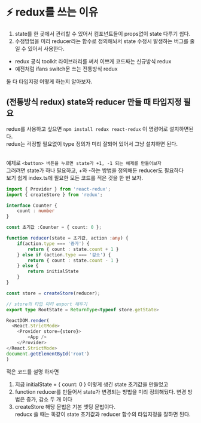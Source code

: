 # ⚡️ redux를 쓰는 이유

1. state를 한 곳에서 관리할 수 있어서 컴포넌트들이 props없이 state 다루기 쉽다.
2. 수정방법을 미리 reducer라는 함수로 정의해놔서 state 수정시 발생하는 버그를 줄일 수 있어서 사용한다.

- redux 공식 toolkit 라이브러리를 써서 이쁘게 코드짜는 신규방식 redux
- 예전처럼 ifans switch문 쓰는 전통방식 redux

둘 다 타입지정 어떻게 하는지 알아보자. </br>

## (전통방식 redux) state와 reducer 만들 때 타입지정 필요

redux를 사용하고 싶으면 `npm install redux react-redux` 이 명령어로 설치하면된다. </br>
redux는 걱정할 필요없이 type 정의가 미리 잘되어 있어서 그냥 설치하면 된다. </br>
</br>

예제로 `<button> 버튼을 누르면 state가 +1, -1 되는 예제를 만들어보자` </br>
그러려면 state가 하나 필요하고, +와 -하는 방법을 정의해둔 reducer도 필요하다 </br>
보기 쉽게 index.ts에 필요한 모든 코드를 적은 것을 한 번 보자. </br>

```ts
import { Provider } from 'react-redux';
import { createStore } from 'redux';

interface Counter {
	count : number
}

const 초기값 :Counter = { count: 0 };

function reducer(state = 초기값, action :any) {
	if(action.type === '증가') {
    	return { count : state.count + 1 }
    } else if (action.type === '감소') {
    	return { count : state.count - 1 }
    } else {
    	return initialState
    }
}

const store = createStore(reducer);

// store의 타입 미리 export 해두기
export type RootState = ReturnType<typeof store.getState>

ReactDOM.render(
  <React.StrictMode>
  	<Provider store={store}>
		<App />
	</Provider>
</React.StrictMode>
document.getElementById('root')
)

```

적은 코드를 설명 하자면

1. 지금 initialState = { count: 0 } 이렇게 생긴 state 초기값을 만들었고
2. function reducer를 만들어서 state가 변경되는 방법을 미리 정의해뒀다.
   변경 방법은 증가, 감소 두 개 이다
3. createStore 해당 문법은 기본 셋팅 문법이다.
   </br>
   reducx 쓸 때는 똑같이 state 초기값과 reducer 함수의 타입지정을 잘하면 된다.</br>
